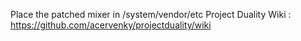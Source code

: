 Place the patched mixer in /system/vendor/etc
Project Duality Wiki : https://github.com/acervenky/projectduality/wiki